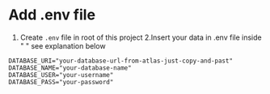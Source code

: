 # Add .env file

1. Create `.env` file in root of this project
2.Insert your data in .env file inside " " see explanation below

```
DATABASE_URI="your-database-url-from-atlas-just-copy-and-past"
DATABASE_NAME="your-database-name"
DATABASE_USER="your-username"
DATABASE_PASS="your-password"
```

